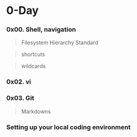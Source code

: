 # 0-Day

### 0x00. Shell, navigation
> Filesystem Hierarchy Standard

> shortcuts

> wildcards

### 0x02. vi

### 0x03. Git
> Markdowns

### Setting up your local coding environment
